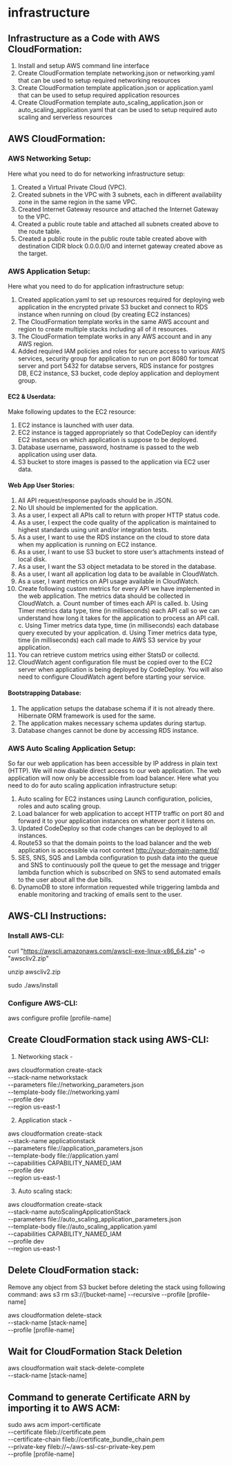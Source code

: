 # infrastructure

## Infrastructure as a Code with AWS CloudFormation:
1. Install and setup AWS command line interface
2. Create CloudFormation template networking.json or networking.yaml that can be used to setup required networking resources
3. Create CloudFormation template application.json or application.yaml that can be used to setup required application resources
4. Create CloudFormation template auto_scaling_application.json or auto_scaling_application.yaml that can be used to setup required auto scaling and serverless resources

## AWS CloudFormation:

### AWS Networking Setup:
Here what you need to do for networking infrastructure setup:

1. Created a Virtual Private Cloud (VPC).
2. Created subnets in the VPC with 3 subnets, each in different availability zone in the same region in the same VPC.
3. Created Internet Gateway resource and attached the Internet Gateway to the VPC.
4. Created a public route table and attached all subnets created above to the route table.
5. Created a public route in the public route table created above with destination CIDR block 0.0.0.0/0 and internet gateway created above as the target.

### AWS Application Setup:
Here what you need to do for application infrastructure setup:

1. Created application.yaml to set up resources required for deploying web application in the encrypted private S3 bucket and connect to RDS instance when running on cloud (by creating EC2 instances)
2. The CloudFormation template works in the same AWS account and region to create multiple stacks including all of it resources.
3. The CloudFormation template works in any AWS account and in any AWS region.
4. Added required IAM policies and roles for secure access to various AWS services, security group for application to run on port 8080 for tomcat server and port 5432 for databse servers, RDS instance for postgres DB, EC2 instance, S3 bucket, code deploy application and deployment group.

#### EC2 & Userdata:
Make following updates to the EC2 resource:

1. EC2 instance is launched with user data.
2. EC2 instance is tagged appropriately so that CodeDeploy can identify EC2 instances on which application is suppose to be deployed.
3. Database username, password, hostname is passed to the web application using user data.
4. S3 bucket to store images is passed to the application via EC2 user data.

#### Web App User Stories:
1. All API request/response payloads should be in JSON.
2. No UI should be implemented for the application.
3. As a user, I expect all APIs call to return with proper HTTP status code.
4. As a user, I expect the code quality of the application is maintained to highest standards using unit and/or integration tests.
5. As a user, I want to use the RDS instance on the cloud to store data when my application is running on EC2 instance.
6. As a user, I want to use S3 bucket to store user’s attachments instead of local disk.
7. As a user, I want the S3 object metadata to be stored in the database.
8. As a user, I want all application log data to be available in CloudWatch.
9. As a user, I want metrics on API usage available in CloudWatch.
10. Create following custom metrics for every API we have implemented in the web application. The metrics data should be collected in CloudWatch.
    a. Count number of times each API is called.
    b. Using Timer metrics data type, time (in milliseconds) each API call so we can understand how long it takes for the application to process an API call.
    c. Using Timer metrics data type, time (in milliseconds) each database query executed by your application.
    d. Using Timer metrics data type, time (in milliseconds) each call made to AWS S3 service by your application.
11. You can retrieve custom metrics using either StatsD or collectd.
12. CloudWatch agent configuration file must be copied over to the EC2 server when application is being deployed by CodeDeploy. You will also need to configure CloudWatch agent before starting your service.

#### Bootstrapping Database:
1. The application setups the database schema if it is not already there. Hibernate ORM framework is used for the same.
2. The application makes necessary schema updates during startup.
3. Database changes cannot be done by accessing RDS instance.

### AWS Auto Scaling Application Setup:
So far our web application has been accessible by IP address in plain text (HTTP). We will now disable direct access to our web application. The web application will now only be accessible from load balancer.
Here what you need to do for auto scaling application infrastructure setup:

1. Auto scaling for EC2 instances using Launch configuration, policies, roles and auto scaling group.
2. Load balancer for web application to accept HTTP traffic on port 80 and forward it to your application instances on whatever port it listens on.
3. Updated CodeDeploy so that code changes can be deployed to all instances.
4. Route53 so that the domain points to the load balancer and the web application is accessible via root context http://your-domain-name.tld/
5. SES, SNS, SQS and Lambda configuration to push data into the queue and SNS to continuously poll the queue to get the message and trigger lambda function which is subscribed on SNS to send automated emails to the user about all the due bills.
6. DynamoDB to store information requested while triggering lambda and enable monitoring and tracking of emails sent to the user.

## AWS-CLI Instructions:

### Install AWS-CLI:
curl "https://awscli.amazonaws.com/awscli-exe-linux-x86_64.zip" -o "awscliv2.zip" 

unzip awscliv2.zip 

sudo ./aws/install

### Configure AWS-CLI:

aws configure profile [profile-name]

## Create CloudFormation stack using AWS-CLI:

1. Networking stack -

aws cloudformation create-stack \
    --stack-name networkstack \
    --parameters  file://networking_parameters.json \
    --template-body file://networking.yaml \
    --profile dev \
    --region us-east-1

2. Application stack -

aws cloudformation create-stack \
  --stack-name applicationstack \
  --parameters  file://application_parameters.json \
  --template-body file://application.yaml \
  --capabilities CAPABILITY_NAMED_IAM \
  --profile dev \
  --region us-east-1

3. Auto scaling stack:

aws cloudformation create-stack \
  --stack-name autoScalingApplicationStack \
  --parameters  file://auto_scaling_application_parameters.json \
  --template-body file://auto_scaling_application.yaml \
  --capabilities CAPABILITY_NAMED_IAM \
  --profile dev \
  --region us-east-1

## Delete CloudFormation stack:
Remove any object from S3 bucket before deleting the stack using following command:
aws s3 rm s3://[bucket-name] --recursive --profile [profile-name]

aws cloudformation delete-stack \
    --stack-name [stack-name] \
    --profile [profile-name]

## Wait for CloudFormation Stack Deletion
aws cloudformation wait stack-delete-complete \
    --stack-name [stack-name]

## Command to generate Certificate ARN by importing it to AWS ACM:

sudo aws acm import-certificate \
    --certificate fileb://certificate.pem \
    --certificate-chain fileb://certificate_bundle_chain.pem \
    --private-key fileb://~/aws-ssl-csr-private-key.pem \
    --profile [profile-name]